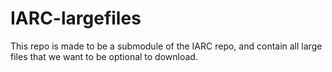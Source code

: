 IARC-largefiles
===============

This repo is made to be a submodule of the IARC repo, and contain all large files that we want to be optional to download.